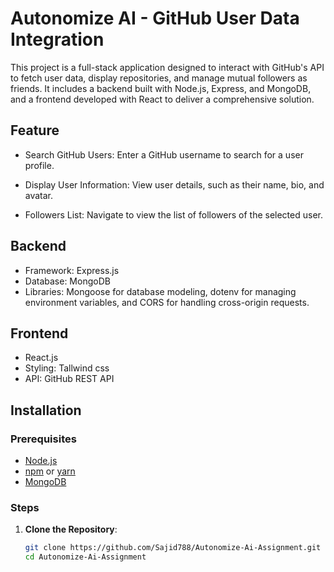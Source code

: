 # Autonomize AI - GitHub User Data Integration

This project is a full-stack application designed to interact with GitHub's API to fetch user data, display repositories, and manage mutual followers as friends. It includes a backend built with Node.js, Express, and MongoDB, and a frontend developed with React to deliver a comprehensive solution.

## Feature
- Search GitHub Users: Enter a GitHub username to search for a user profile.

- Display User Information: View user details, such as their name, bio, and avatar.

- Followers List: Navigate to view the list of followers of the selected user.

## Backend
- Framework: Express.js
- Database: MongoDB
- Libraries: Mongoose for database modeling, dotenv for managing environment variables, and CORS for       handling cross-origin requests.

## Frontend
- React.js
- Styling: Tallwind css
- API: GitHub REST API

## Installation

### Prerequisites
- [Node.js](https://nodejs.org/)
- [npm](https://www.npmjs.com/) or [yarn](https://yarnpkg.com/)
- [MongoDB](https://www.mongodb.com/)

### Steps
1. **Clone the Repository**:
   ```bash
   git clone https://github.com/Sajid788/Autonomize-Ai-Assignment.git
   cd Autonomize-Ai-Assignment
